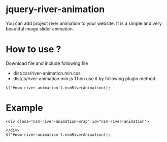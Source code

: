 # jquery-river-animation
You can add project river animation to your website. It is a simple and very beautiful image slider animation.

# How to use ?
Download file and include following file 
- dist/css/river-animation.min.css
- dist/js/river-animation.min.js
Then use it by following plugin method
```
$('#nsm-river-animation').nsmRiverAnimation();
```
# Example
```
<div class="nsm-river-animation-wrap" id="nsm-river-animation">
  ....
</div>
$('#nsm-river-animation').nsmRiverAnimation();
```
